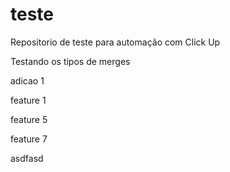 # teste

Repositorio de teste para automação com Click Up

Testando os tipos de merges

adicao 1

feature 1

feature 5

feature 7

asdfasd

